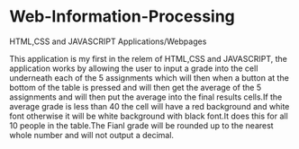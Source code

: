 # Web-Information-Processing
HTML,CSS and JAVASCRIPT Applications/Webpages

This application is my first in the relem of HTML,CSS and JAVASCRIPT, the application works by allowing the user to input a grade into the cell underneath each of the 5 assignments which will then when a button at the bottom of the table is pressed and will then get the average of the 5 assignments and will then put the average into the final results cells.If the average grade is less than 40 the cell will have a red background and white font otherwise it will be white background with black font.It does this for all 10 people in the table.The Fianl grade will be rounded up to the nearest whole number and will not output a decimal.
